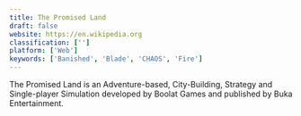 ```yaml
---
title: The Promised Land
draft: false 
website: https://en.wikipedia.org
classification: ['']
platform: ['Web']
keywords: ['Banished', 'Blade', 'CHAOS', 'Fire']
---
```

The Promised Land is an Adventure-based, City-Building, Strategy and Single-player Simulation developed by Boolat Games and published by Buka Entertainment.